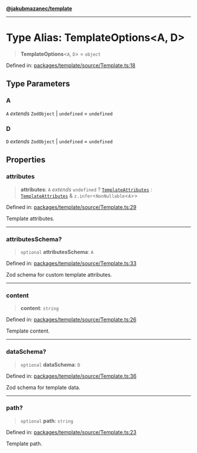 [**@jakubmazanec/template**](../README.md)

---

# Type Alias: TemplateOptions\<A, D\>

> **TemplateOptions**\<`A`, `D`\> = `object`

Defined in:
[packages/template/source/Template.ts:18](https://github.com/jakubmazanec/tools/blob/026d472564678641afd0039e9c07d936f221ca46/packages/template/source/Template.ts#L18)

## Type Parameters

### A

`A` _extends_ `ZodObject` \| `undefined` = `undefined`

### D

`D` _extends_ `ZodObject` \| `undefined` = `undefined`

## Properties

### attributes

> **attributes**: `A` _extends_ `undefined` ? [`TemplateAttributes`](TemplateAttributes.md) :
> [`TemplateAttributes`](TemplateAttributes.md) & `z.infer`\<`NonNullable`\<`A`\>\>

Defined in:
[packages/template/source/Template.ts:29](https://github.com/jakubmazanec/tools/blob/026d472564678641afd0039e9c07d936f221ca46/packages/template/source/Template.ts#L29)

Template attributes.

---

### attributesSchema?

> `optional` **attributesSchema**: `A`

Defined in:
[packages/template/source/Template.ts:33](https://github.com/jakubmazanec/tools/blob/026d472564678641afd0039e9c07d936f221ca46/packages/template/source/Template.ts#L33)

Zod schema for custom template attributes.

---

### content

> **content**: `string`

Defined in:
[packages/template/source/Template.ts:26](https://github.com/jakubmazanec/tools/blob/026d472564678641afd0039e9c07d936f221ca46/packages/template/source/Template.ts#L26)

Template content.

---

### dataSchema?

> `optional` **dataSchema**: `D`

Defined in:
[packages/template/source/Template.ts:36](https://github.com/jakubmazanec/tools/blob/026d472564678641afd0039e9c07d936f221ca46/packages/template/source/Template.ts#L36)

Zod schema for template data.

---

### path?

> `optional` **path**: `string`

Defined in:
[packages/template/source/Template.ts:23](https://github.com/jakubmazanec/tools/blob/026d472564678641afd0039e9c07d936f221ca46/packages/template/source/Template.ts#L23)

Template path.
